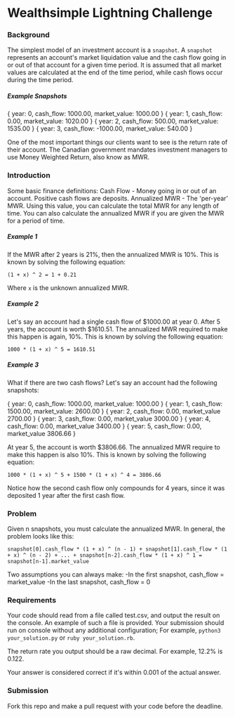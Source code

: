 # Wealthsimple Lightning Challenge

### Background

The simplest model of an investment account is a `snapshot`. A `snapshot` represents an account's market liquidation value and the cash flow going in or out of that account for a given time period. It is assumed that all market values are calculated at the end of the time period, while cash flows occur during the time period.

##### Example Snapshots

{ year: 0, cash_flow: 1000.00, market_value: 1000.00 }
{ year: 1, cash_flow: 0.00, market_value: 1020.00 }
{ year: 2, cash_flow: 500.00, market_value: 1535.00 }
{ year: 3, cash_flow: -1000.00, market_value: 540.00 }

One of the most important things our clients want to see is the return rate of their account. The Canadian government mandates investment managers to use Money Weighted Return, also know as MWR.


### Introduction

Some basic finance definitions:
Cash Flow - Money going in or out of an account. Positive cash flows are deposits.
Annualized MWR - The 'per-year' MWR. Using this value, you can calculate the total MWR for any length of time. You can also calculate the annualized MWR if you are given the MWR for a period of time.

##### Example 1

If the MWR after 2 years is 21%, then the annualized MWR is 10%. This is known by solving the following equation:

`(1 + x) ^ 2 = 1 + 0.21`

Where `x` is the unknown annualized MWR.

##### Example 2

Let's say an account had a single cash flow of $1000.00 at year 0. After 5 years, the account is worth $1610.51. The annualized MWR required to make this happen is again, 10%. This is known by solving the following equation:

`1000 * (1 + x) ^ 5 = 1610.51`

##### Example 3

What if there are two cash flows? Let's say an account had the following snapshots:

{ year: 0, cash_flow: 1000.00, market_value: 1000.00 }
{ year: 1, cash_flow: 1500.00, market_value: 2600.00 }
{ year: 2, cash_flow: 0.00, market_value 2700.00 }
{ year: 3, cash_flow: 0.00, market_value 3000.00 }
{ year: 4, cash_flow: 0.00, market_value 3400.00 }
{ year: 5, cash_flow: 0.00, market_value 3806.66 }

At year 5, the account is worth $3806.66. The annualized MWR require to make this happen is also 10%. This is known by solving the following equation:

`1000 * (1 + x) ^ 5 + 1500 * (1 + x) ^ 4 = 3806.66`

Notice how the second cash flow only compounds for 4 years, since it was deposited 1 year after the first cash flow.


### Problem

Given n snapshots, you must calculate the annualized MWR. In general, the problem looks like this:

`snapshot[0].cash_flow * (1 + x) ^ (n - 1) + snapshot[1].cash_flow * (1 + x) ^ (n - 2) + ... + snapshot[n-2].cash_flow * (1 + x) ^ 1 = snapshot[n-1].market_value`

Two assumptions you can always make:
-In the first snapshot, cash_flow = market_value
-In the last snapshot, cash_flow = 0


### Requirements

Your code should read from a file called test.csv, and output the result on the console. An example of such a file is provided. Your submission should run on console without any additional configuration; For example, `python3 your_solution.py` or `ruby your_solution.rb`.

The return rate you output should be a raw decimal. For example, 12.2% is 0.122.

Your answer is considered correct if it's within 0.001 of the actual answer.


### Submission

Fork this repo and make a pull request with your code before the deadline.

